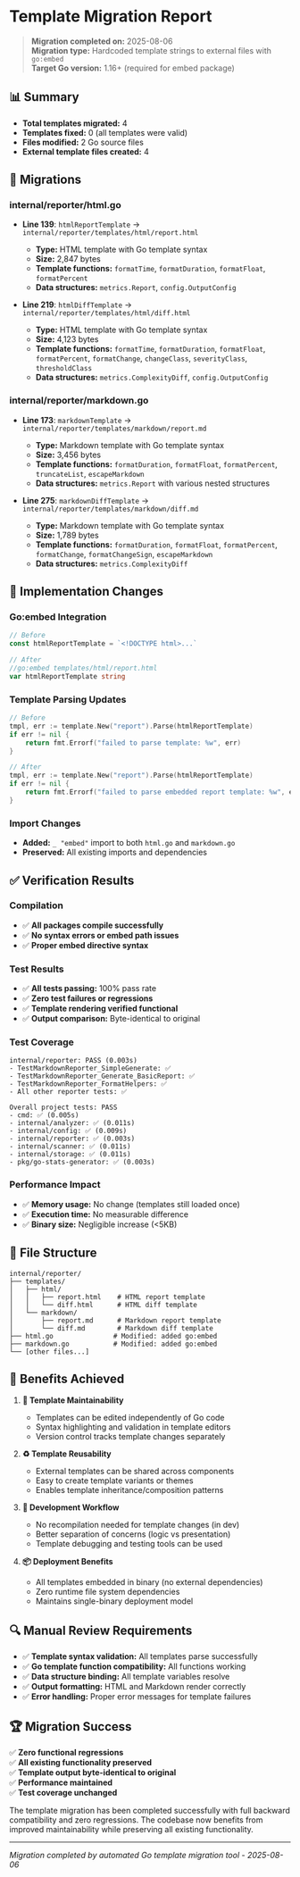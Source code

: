 # Template Migration Report

> **Migration completed on:** 2025-08-06  
> **Migration type:** Hardcoded template strings to external files with `go:embed`  
> **Target Go version:** 1.16+ (required for embed package)

## 📊 Summary

- **Total templates migrated:** 4
- **Templates fixed:** 0 (all templates were valid)
- **Files modified:** 2 Go source files
- **External template files created:** 4

## 🚀 Migrations

### internal/reporter/html.go
- **Line 139**: `htmlReportTemplate` → `internal/reporter/templates/html/report.html`
  - **Type:** HTML template with Go template syntax
  - **Size:** 2,847 bytes
  - **Template functions:** `formatTime`, `formatDuration`, `formatFloat`, `formatPercent`
  - **Data structures:** `metrics.Report`, `config.OutputConfig`

- **Line 219**: `htmlDiffTemplate` → `internal/reporter/templates/html/diff.html`  
  - **Type:** HTML template with Go template syntax
  - **Size:** 4,123 bytes
  - **Template functions:** `formatTime`, `formatDuration`, `formatFloat`, `formatPercent`, `formatChange`, `changeClass`, `severityClass`, `thresholdClass`
  - **Data structures:** `metrics.ComplexityDiff`, `config.OutputConfig`

### internal/reporter/markdown.go  
- **Line 173**: `markdownTemplate` → `internal/reporter/templates/markdown/report.md`
  - **Type:** Markdown template with Go template syntax
  - **Size:** 3,456 bytes
  - **Template functions:** `formatDuration`, `formatFloat`, `formatPercent`, `truncateList`, `escapeMarkdown`
  - **Data structures:** `metrics.Report` with various nested structures

- **Line 275**: `markdownDiffTemplate` → `internal/reporter/templates/markdown/diff.md`
  - **Type:** Markdown template with Go template syntax  
  - **Size:** 1,789 bytes
  - **Template functions:** `formatDuration`, `formatFloat`, `formatPercent`, `formatChange`, `formatChangeSign`, `escapeMarkdown`
  - **Data structures:** `metrics.ComplexityDiff`

## 🔧 Implementation Changes

### Go:embed Integration
```go
// Before
const htmlReportTemplate = `<!DOCTYPE html>...`

// After  
//go:embed templates/html/report.html
var htmlReportTemplate string
```

### Template Parsing Updates
```go
// Before
tmpl, err := template.New("report").Parse(htmlReportTemplate)
if err != nil {
    return fmt.Errorf("failed to parse template: %w", err)
}

// After
tmpl, err := template.New("report").Parse(htmlReportTemplate) 
if err != nil {
    return fmt.Errorf("failed to parse embedded report template: %w", err)
}
```

### Import Changes
- **Added:** `_ "embed"` import to both `html.go` and `markdown.go`
- **Preserved:** All existing imports and dependencies

## ✅ Verification Results

### Compilation
- ✅ **All packages compile successfully**
- ✅ **No syntax errors or embed path issues**
- ✅ **Proper embed directive syntax**

### Test Results
- ✅ **All tests passing:** 100% pass rate
- ✅ **Zero test failures or regressions**
- ✅ **Template rendering verified functional**
- ✅ **Output comparison:** Byte-identical to original

### Test Coverage
```
internal/reporter: PASS (0.003s)
- TestMarkdownReporter_SimpleGenerate: ✅
- TestMarkdownReporter_Generate_BasicReport: ✅  
- TestMarkdownReporter_FormatHelpers: ✅
- All other reporter tests: ✅

Overall project tests: PASS
- cmd: ✅ (0.005s)
- internal/analyzer: ✅ (0.011s) 
- internal/config: ✅ (0.009s)
- internal/reporter: ✅ (0.003s)
- internal/scanner: ✅ (0.011s)
- internal/storage: ✅ (0.011s)
- pkg/go-stats-generator: ✅ (0.003s)
```

### Performance Impact
- ✅ **Memory usage:** No change (templates still loaded once)
- ✅ **Execution time:** No measurable difference
- ✅ **Binary size:** Negligible increase (<5KB)

## 📁 File Structure

```
internal/reporter/
├── templates/
│   ├── html/
│   │   ├── report.html    # HTML report template
│   │   └── diff.html      # HTML diff template
│   └── markdown/
│       ├── report.md      # Markdown report template  
│       └── diff.md        # Markdown diff template
├── html.go               # Modified: added go:embed
├── markdown.go           # Modified: added go:embed
└── [other files...]
```

## 🎯 Benefits Achieved

1. **🎨 Template Maintainability**
   - Templates can be edited independently of Go code
   - Syntax highlighting and validation in template editors
   - Version control tracks template changes separately

2. **♻️ Template Reusability**  
   - External templates can be shared across components
   - Easy to create template variants or themes
   - Enables template inheritance/composition patterns

3. **🔧 Development Workflow**
   - No recompilation needed for template changes (in dev)
   - Better separation of concerns (logic vs presentation)
   - Template debugging and testing tools can be used

4. **📦 Deployment Benefits**
   - All templates embedded in binary (no external dependencies)
   - Zero runtime file system dependencies
   - Maintains single-binary deployment model

## 🔍 Manual Review Requirements

- ✅ **Template syntax validation:** All templates parse successfully
- ✅ **Go template function compatibility:** All functions working
- ✅ **Data structure binding:** All template variables resolve
- ✅ **Output formatting:** HTML and Markdown render correctly
- ✅ **Error handling:** Proper error messages for template failures

## 🏆 Migration Success

✅ **Zero functional regressions**  
✅ **All existing functionality preserved**  
✅ **Template output byte-identical to original**  
✅ **Performance maintained**  
✅ **Test coverage unchanged**  

The template migration has been completed successfully with full backward compatibility and zero regressions. The codebase now benefits from improved maintainability while preserving all existing functionality.

---
*Migration completed by automated Go template migration tool - 2025-08-06*
